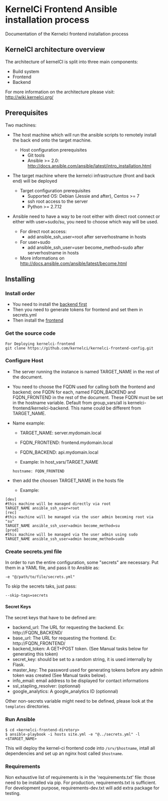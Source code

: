 # KernelCi Frontend Ansible installation process

Documentation of the Kernelci frontend installation process

## KernelCI architecture overview

The architecture of kernelCI is split into three main components:
* Build system
* Frontend
* Backend

For more information on the architecture please visit: http://wiki.kernelci.org/

## Prerequisites

Two machines:
* The host machine which will run the ansible scripts to remotely install the back end onto the target machine.
	* Host configuration prerequisites
		* Git tools
		* Ansible >= 2.0: http://docs.ansible.com/ansible/latest/intro_installation.html
* The target machine where the kernelci infrastructure (front and back end) will be deployed
	* Target configuration prerequisites
		* Supported OS: Debian (Jessie and after), Centos >= 7
		* ssh root access to the server
		* Python >= 2.7.12

* Ansible need to have a way to be root either with direct root connect or either with user+sudo/su, you need to choose which way will be used.
	* For direct root access:
		* add ansible_ssh_user=root after serverhostname in hosts
	* For user+sudo
		* add ansible_ssh_user=user become_method=sudo after serverhostname in hosts
	* More informations on http://docs.ansible.com/ansible/latest/become.html

## Installing

### Install order
* You need to install the [backend first](http://github.com/kernelci/kernelci-backend-config/)
* Then you need to generate tokens for frontend and set them in secrets.yml
* Then install the [frontend](http://github.com/kernelci/kernelci-frontend-config/)

### Get the source code
```
For Deploying kernelci-frontend
git clone https://github.com/kernelci/kernelci-frontend-config.git
```

### Configure Host
* The server running the instance is named TARGET_NAME in the rest of the document.
* You need to choose the FQDN used for calling both the frontend and backend; one FQDN for each, named FQDN_BACKEND and FQDN_FRONTEND in the rest of the document.
  These FQDN must be set in the hostname variable. Default from group_vars/all is kernelci-frontend/kernelci-backend.
  This name could be different from TARGET_NAME.
* Name example:
    * TARGET_NAME: server.mydomain.local
    * FQDN_FRONTEND: frontend.mydomain.local
    * FQDN_BACKEND: api.mydomain.local

	* Example:
	In host_vars/TARGET_NAME
	```
	hostname: FQDN_FRONTEND
	```

* then add the choosen TARGET_NAME in the hosts file
	* Example:
```
[dev]
#this machine will be managed directly via root
TARGET_NAME ansible_ssh_user=root
[rec]
#this machine will be managed via the user admin becoming root via "su"
TARGET_NAME ansible_ssh_user=admin become_method=su
[prod]
#this machine will be managed via the user admin using sudo
TARGET_NAME ansible_ssh_user=admin become_method=sudo
```

### Create secrets.yml file
In order to run the entire configuration, some "secrets" are necessary.
Put them in a YAML file, and pass it to Ansible as:

    -e "@/path/to/file/secrets.yml"

To skip the secrets taks, just pass:

    --skip-tags=secrets

#### Secret Keys


The secret keys that have to be defined are:

* backend_url: The URL for requesting the backend. Ex: http://FQDN_BACKEND/
* base_url: The URL for requesting the frontend. Ex: http://FQDN_FRONTEND/
* backend_token: A GET+POST token. (See Manual tasks below for generating this token)
* secret_key:  should be set to a random string, it is used internally by Flask.
* master_key: The password used for generating tokens before any admin token was created (See Manual tasks below).
* info_email: email address to be displayed for contact informations
* ssl_stapling_resolver: (optionnal)
* google_analytics: A google_analytics ID (optionnal)


Other non-secrets variable might need to be defined, please look at the `templates` directories.

### Run Ansible
```
$ cd <kernelci-frontend-diretory>
$ ansible-playbook -i hosts site.yml -e "@../secrets.yml" -l <$TARGET_NAME> 
```

This will deploy the kernel-ci frontend code into `/srv/$hostname`,
intall all dependencies and set up an nginx host called `$hostname`.

### Requirements

Non exhaustive list of requirements is in the 'requirements.txt' file: those
need to be installed via pip.
For production, requirements.txt is sufficient. For development purpose, requirements-dev.txt
will add extra package for testing.
